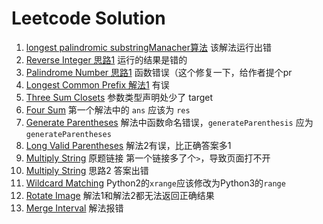 # Leetcode Solution

1. [longest palindromic substringManacher算法](https://github.com/apachecn/awesome-leetcode/blob/master/docs/Leetcode_Solutions/005._longest_palindromic_substring.md) 该解法运行出错
2. [Reverse Integer 思路1](https://github.com/apachecn/awesome-leetcode/blob/master/docs/Leetcode_Solutions/Python/007._Reverse_Integer.md) 运行的结果是错的
3. [Palindrome Number 思路1](https://github.com/apachecn/awesome-leetcode/blob/master/docs/Leetcode_Solutions/Python/009._Palindrome_Number.md) 函数错误（这个修复一下，给作者提个pr
4. [Longest Common Prefix 解法1](https://github.com/apachecn/awesome-algorithm/blob/master/docs/Leetcode_Solutions/Python/014._longest_common_prefix.md) 有误
5. [Three Sum Closets](https://github.com/apachecn/awesome-algorithm/blob/master/docs/Leetcode_Solutions/Python/016._3sum_closest.md) 参数类型声明处少了 target
6. [Four Sum](https://github.com/apachecn/awesome-algorithm/blob/master/docs/Leetcode_Solutions/Python/018._4sum.md) 第一个解法中的 `ans` 应该为 `res`
7. [Generate Parentheses](https://github.com/apachecn/awesome-algorithm/blob/master/docs/Leetcode_Solutions/Python/022._generate_parentheses.md) 解法中函数命名错误，`generateParenthesis` 应为 `generateParentheses`
8. [Long Valid Parentheses](https://github.com/apachecn/awesome-algorithm/blob/master/docs/Leetcode_Solutions/Python/032._longest_valid_parentheses.md) 解法2有误，比正确答案多1
9. [Multiply String](https://github.com/apachecn/awesome-algorithm/blob/master/docs/Leetcode_Solutions/Python/043._multiply_strings.md) 原题链接 第一个链接多了个`>`，导致页面打不开
10. [Multiply String](https://github.com/apachecn/awesome-algorithm/blob/master/docs/Leetcode_Solutions/Python/043._multiply_strings.md) 思路2 答案出错
11. [Wildcard Matching](https://github.com/apachecn/awesome-algorithm/blob/master/docs/Leetcode_Solutions/Python/044._wildcard_matching.md) Python2的`xrange`应该修改为Python3的`range`
12. [Rotate Image](https://github.com/apachecn/awesome-algorithm/blob/master/docs/Leetcode_Solutions/Python/048._rotate_image.md) 解法1和解法2都无法返回正确结果
13. [Merge Interval](https://github.com/apachecn/awesome-algorithm/blob/master/docs/Leetcode_Solutions/Python/056._Merge_Intervals.md) 解法报错
